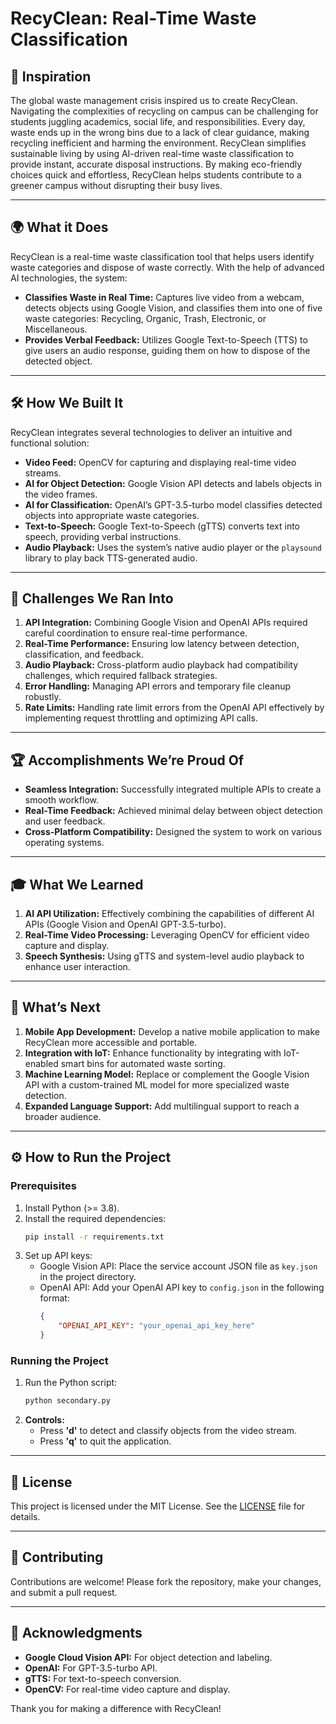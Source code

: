 
# RecyClean: Real-Time Waste Classification

## 🌱 **Inspiration**
The global waste management crisis inspired us to create RecyClean. Navigating the complexities of recycling on campus can be challenging for students juggling academics, social life, and responsibilities. Every day, waste ends up in the wrong bins due to a lack of clear guidance, making recycling inefficient and harming the environment. RecyClean simplifies sustainable living by using AI-driven real-time waste classification to provide instant, accurate disposal instructions. By making eco-friendly choices quick and effortless, RecyClean helps students contribute to a greener campus without disrupting their busy lives.

---

## 🌍 **What it Does**
RecyClean is a real-time waste classification tool that helps users identify waste categories and dispose of waste correctly. With the help of advanced AI technologies, the system:

- **Classifies Waste in Real Time:** Captures live video from a webcam, detects objects using Google Vision, and classifies them into one of five waste categories: Recycling, Organic, Trash, Electronic, or Miscellaneous.
- **Provides Verbal Feedback:** Utilizes Google Text-to-Speech (TTS) to give users an audio response, guiding them on how to dispose of the detected object.

---

## 🛠️ **How We Built It**
RecyClean integrates several technologies to deliver an intuitive and functional solution:

- **Video Feed:** OpenCV for capturing and displaying real-time video streams.
- **AI for Object Detection:** Google Vision API detects and labels objects in the video frames.
- **AI for Classification:** OpenAI’s GPT-3.5-turbo model classifies detected objects into appropriate waste categories.
- **Text-to-Speech:** Google Text-to-Speech (gTTS) converts text into speech, providing verbal instructions.
- **Audio Playback:** Uses the system’s native audio player or the `playsound` library to play back TTS-generated audio.

---

## 🔧 **Challenges We Ran Into**

1. **API Integration:** Combining Google Vision and OpenAI APIs required careful coordination to ensure real-time performance.
2. **Real-Time Performance:** Ensuring low latency between detection, classification, and feedback.
3. **Audio Playback:** Cross-platform audio playback had compatibility challenges, which required fallback strategies.
4. **Error Handling:** Managing API errors and temporary file cleanup robustly.
5. **Rate Limits:** Handling rate limit errors from the OpenAI API effectively by implementing request throttling and optimizing API calls.

---

## 🏆 **Accomplishments We’re Proud Of**

- **Seamless Integration:** Successfully integrated multiple APIs to create a smooth workflow.
- **Real-Time Feedback:** Achieved minimal delay between object detection and user feedback.
- **Cross-Platform Compatibility:** Designed the system to work on various operating systems.

---

## 🎓 **What We Learned**

1. **AI API Utilization:** Effectively combining the capabilities of different AI APIs (Google Vision and OpenAI GPT-3.5-turbo).
2. **Real-Time Video Processing:** Leveraging OpenCV for efficient video capture and display.
3. **Speech Synthesis:** Using gTTS and system-level audio playback to enhance user interaction.

---

## 🚀 **What’s Next**

1. **Mobile App Development:** Develop a native mobile application to make RecyClean more accessible and portable.
2. **Integration with IoT:** Enhance functionality by integrating with IoT-enabled smart bins for automated waste sorting.
3. **Machine Learning Model:** Replace or complement the Google Vision API with a custom-trained ML model for more specialized waste detection.
4. **Expanded Language Support:** Add multilingual support to reach a broader audience.

---

## ⚙️ **How to Run the Project**

### Prerequisites
1. Install Python (>= 3.8).
2. Install the required dependencies:
   ```bash
   pip install -r requirements.txt
   ```
3. Set up API keys:
   - Google Vision API: Place the service account JSON file as `key.json` in the project directory.
   - OpenAI API: Add your OpenAI API key to `config.json` in the following format:
     ```json
     {
         "OPENAI_API_KEY": "your_openai_api_key_here"
     }
     ```

### Running the Project
1. Run the Python script:
   ```bash
   python secondary.py
   ```
2. **Controls:**
   - Press **'d'** to detect and classify objects from the video stream.
   - Press **'q'** to quit the application.

---

## 📜 **License**
This project is licensed under the MIT License. See the [LICENSE](LICENSE) file for details.

---

## 🤝 **Contributing**
Contributions are welcome! Please fork the repository, make your changes, and submit a pull request.

---

## 🙌 **Acknowledgments**

- **Google Cloud Vision API:** For object detection and labeling.
- **OpenAI:** For GPT-3.5-turbo API.
- **gTTS:** For text-to-speech conversion.
- **OpenCV:** For real-time video capture and display.

Thank you for making a difference with RecyClean!
